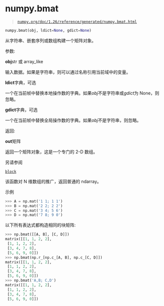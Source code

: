 # numpy.bmat

> [`numpy.org/doc/1.26/reference/generated/numpy.bmat.html`](https://numpy.org/doc/1.26/reference/generated/numpy.bmat.html)

```py
numpy.bmat(obj, ldict=None, gdict=None)
```

从字符串、嵌套序列或数组构建一个矩阵对象。

参数:

**obj**str 或 array_like

输入数据。如果是字符串，则可以通过名称引用当前域中的变量。

**ldict**字典，可选

一个在当前帧中替换本地操作数的字典。如果*obj*不是字符串或*gdict*为 None，则忽略。

**gdict**字典，可选

一个在当前帧中替换全局操作数的字典。如果*obj*不是字符串，则忽略。

返回:

**out**矩阵

返回一个矩阵对象，这是一个专门的 2-D 数组。

另请参阅

[`block`](https://numpy.org/doc/1.26/reference/generated/numpy.block.html#numpy.block "numpy.block")

该函数对 N 维数组的推广，返回普通的 ndarray。

示例

```py
>>> A = np.mat('1 1; 1 1')
>>> B = np.mat('2 2; 2 2')
>>> C = np.mat('3 4; 5 6')
>>> D = np.mat('7 8; 9 0') 
```

以下所有表达式都构造相同的块矩阵:

```py
>>> np.bmat([[A, B], [C, D]])
matrix([[1, 1, 2, 2],
 [1, 1, 2, 2],
 [3, 4, 7, 8],
 [5, 6, 9, 0]])
>>> np.bmat(np.r_[np.c_[A, B], np.c_[C, D]])
matrix([[1, 1, 2, 2],
 [1, 1, 2, 2],
 [3, 4, 7, 8],
 [5, 6, 9, 0]])
>>> np.bmat('A,B; C,D')
matrix([[1, 1, 2, 2],
 [1, 1, 2, 2],
 [3, 4, 7, 8],
 [5, 6, 9, 0]]) 
```
